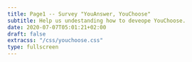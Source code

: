 ```yaml
---
title: Page1 -- Survey "YouAnswer, YouChoose"
subtitle: Help us undestanding how to deveope YouChoose.
date: 2020-07-07T05:01:21+02:00
draft: false
extracss: "/css/youchoose.css" 
type: fullscreen
---
```

<div class="container">
<div class="col-md-10">

  <div id="main"></div>
  <script src="/js/generated/questions.js"></script>
  <!-- this load the mUI webapp -->

<!--
  <div class="fba" style="padding-top:2rem;">
    <a class="fba" href="/q2/"><span class="fba"> NEXT!</span></a>
  </div>
-->

</div>
</div>

